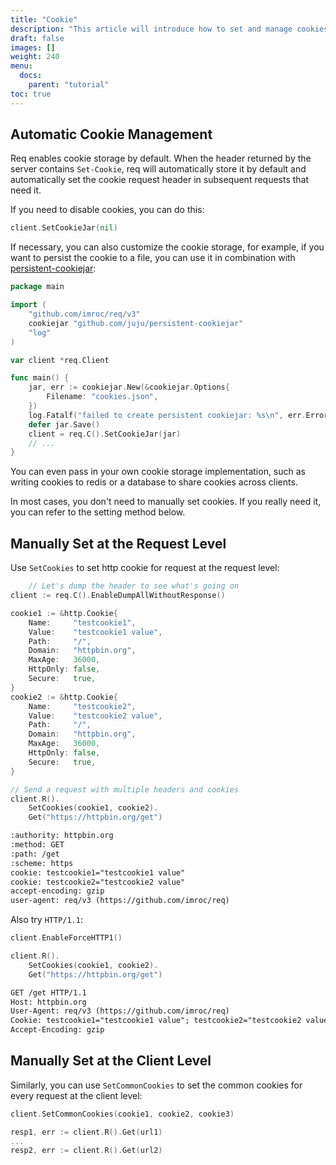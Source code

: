 ```yaml
---
title: "Cookie"
description: "This article will introduce how to set and manage cookies."
draft: false
images: []
weight: 240
menu:
  docs:
    parent: "tutorial"
toc: true
---
```


## Automatic Cookie Management

Req enables cookie storage by default. When the header returned by the server contains `Set-Cookie`, req will automatically store it by default and automatically set the cookie request header in subsequent requests that need it.

If you need to disable cookies, you can do this:

```go
client.SetCookieJar(nil)
```

If necessary, you can also customize the cookie storage, for example, if you want to persist the cookie to a file, you can use it in combination with [persistent-cookiejar](https://github.com/juju/persistent-cookiejar):

```go
package main

import (
	"github.com/imroc/req/v3"
	cookiejar "github.com/juju/persistent-cookiejar"
	"log"
)

var client *req.Client

func main() {
	jar, err := cookiejar.New(&cookiejar.Options{
		Filename: "cookies.json",
	})
	log.Fatalf("failed to create persistent cookiejar: %s\n", err.Error())
	defer jar.Save()
	client = req.C().SetCookieJar(jar)
	// ...
}
```

You can even pass in your own cookie storage implementation, such as writing cookies to redis or a database to share cookies across clients.

In most cases, you don't need to manually set cookies. If you really need it, you can refer to the setting method below.

## Manually Set at the Request Level

Use `SetCookies` to set http cookie for request at the request level:

```go
	// Let's dump the header to see what's going on
client := req.C().EnableDumpAllWithoutResponse()

cookie1 := &http.Cookie{
    Name:     "testcookie1",
    Value:    "testcookie1 value",
    Path:     "/",
    Domain:   "httpbin.org",
    MaxAge:   36000,
    HttpOnly: false,
    Secure:   true,
}
cookie2 := &http.Cookie{
    Name:     "testcookie2",
    Value:    "testcookie2 value",
    Path:     "/",
    Domain:   "httpbin.org",
    MaxAge:   36000,
    HttpOnly: false,
    Secure:   true,
}

// Send a request with multiple headers and cookies
client.R().
    SetCookies(cookie1, cookie2).
    Get("https://httpbin.org/get")


```

```txt
:authority: httpbin.org
:method: GET
:path: /get
:scheme: https
cookie: testcookie1="testcookie1 value"
cookie: testcookie2="testcookie2 value"
accept-encoding: gzip
user-agent: req/v3 (https://github.com/imroc/req)
```

Also try `HTTP/1.1`:

```go
client.EnableForceHTTP1()

client.R().
    SetCookies(cookie1, cookie2).
    Get("https://httpbin.org/get")
```

```txt
GET /get HTTP/1.1
Host: httpbin.org
User-Agent: req/v3 (https://github.com/imroc/req)
Cookie: testcookie1="testcookie1 value"; testcookie2="testcookie2 value"
Accept-Encoding: gzip
```

## Manually Set at the Client Level

Similarly, you can use `SetCommonCookies` to set the common cookies for every request at the client level:

```go
client.SetCommonCookies(cookie1, cookie2, cookie3)

resp1, err := client.R().Get(url1)
...
resp2, err := client.R().Get(url2)
```
